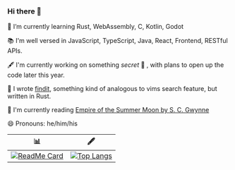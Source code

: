 ### Hi there 👋

🌱 I’m currently learning Rust, WebAssembly, C, Kotlin, Godot

📚 I'm well versed in JavaScript, TypeScript, Java, React, Frontend, RESTful APIs.

🖋 I'm currently working on something _secret_ 👀 , with plans to open up the code later this year.

🔭 I wrote [findit](https://github.com/tbauer428/findit), something kind of analogous to vims search feature, but written in Rust.

📖 I'm currently reading [Empire of the Summer Moon by S. C. Gwynne](https://www.nytimes.com/2010/06/11/books/review/excerpt-empire-of-the-summer-moon.html)

😄 Pronouns: he/him/his


| 📊 | 🖋 |
| --- | --- |
|[![ReadMe Card](https://github-readme-stats.vercel.app/api?username=tbauer428&count_private=true)](https://github.com/anuraghazra/github-readme-stats)|[![Top Langs](https://github-readme-stats.vercel.app/api/top-langs?username=tbauer428&langs_count=10&hide=html,css,python,shell,makefile)](https://github.com/anuraghazra/github-readme-stats)|


<!--
**tbauer428/tbauer428** is a ✨ _special_ ✨ repository because its `README.md` (this file) appears on your GitHub profile.

Here are some ideas to get you started:

- 🌱 I’m currently learning ...
- 👯 I’m looking to collaborate on ...
- 🤔 I’m looking for help with ...
- 💬 Ask me about ...
- 📫 How to reach me: ...
- 😄 Pronouns: ...
- ⚡ Fun fact: ...
-->
